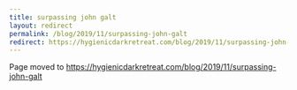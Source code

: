 ```yaml
---
title: surpassing john galt
layout: redirect
permalink: /blog/2019/11/surpassing-john-galt
redirect: https://hygienicdarkretreat.com/blog/2019/11/surpassing-john-galt
---
```


Page moved to <https://hygienicdarkretreat.com/blog/2019/11/surpassing-john-galt>

